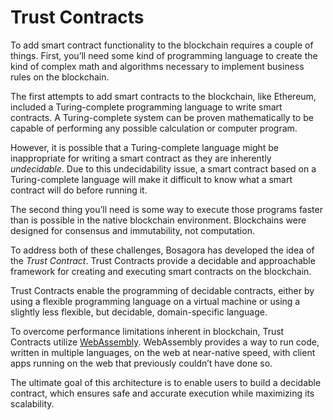 # Trust Contracts

To add smart contract functionality to the blockchain requires a couple of things. First, you’ll need some kind of programming language to create the kind of complex math and algorithms necessary to implement business rules on the blockchain.

The first attempts to add smart contracts to the blockchain, like Ethereum, included a Turing-complete programming language to write smart contracts. A Turing-complete system can be proven mathematically to be capable of performing any possible calculation or computer program.

However, it is possible that a Turing-complete language might be inappropriate for writing a smart contract as they are inherently *undecidable*. Due to this undecidability issue, a smart contract based on a Turing-complete language will make it difficult to know what a smart contract will do before running it.

The second thing you’ll need is some way to execute those programs faster than is possible in the native blockchain environment. Blockchains were designed for consensus and immutability, not computation.

To address both of these challenges, Bosagora has developed the idea of the *Trust Contract*. Trust Contracts provide a decidable and approachable framework for creating and executing smart contracts on the blockchain.

Trust Contracts enable the programming of decidable contracts, either by using a flexible programming language on a virtual machine or using a slightly less flexible, but decidable, domain-specific language.

To overcome performance limitations inherent in blockchain, Trust Contracts utilize [WebAssembly](https://developer.mozilla.org/en-US/docs/WebAssembly). WebAssembly provides a way to run code, written in multiple languages, on the web at near-native speed, with client apps running on the web that previously couldn’t have done so.

The ultimate goal of this architecture is to enable users to build a decidable contract, which ensures safe and accurate execution while maximizing its scalability.
